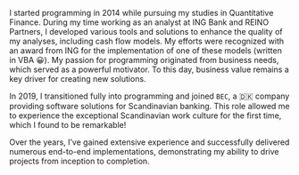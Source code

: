 I started programming in 2014 while pursuing my studies in Quantitative Finance. During my time working as an analyst at
ING Bank and REINO Partners, I developed various tools and solutions to enhance the quality of my analyses, including
cash flow models. My efforts were recognized with an award from ING for the implementation of one of these models (written in VBA 😀). My
passion for programming originated from business needs, which served as a powerful motivator. To this day, business
value remains a key driver for creating new solutions.

In 2019, I transitioned fully into programming and joined `BEC`, a 🇩🇰 company providing software solutions for
Scandinavian banking. This role allowed me to experience the exceptional Scandinavian work culture for the first time,
which I found to be remarkable!

Over the years, I’ve gained extensive experience and successfully delivered numerous end-to-end implementations,
demonstrating my ability to drive projects from inception to completion.
